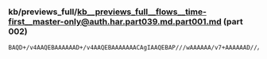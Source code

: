 ### kb/previews_full/kb__previews_full__flows__time-first__master-only@auth.har.part039.md.part001.md (part 002)

```md
BAQD+/v4AAQEBAAAAAAD+/v4AAQEBAAAAAAACAgIAAQEBAP///wAAAAAA/v7+AAAAAAD///8AAAAAAAMCAQD9AP8A/
```

```
